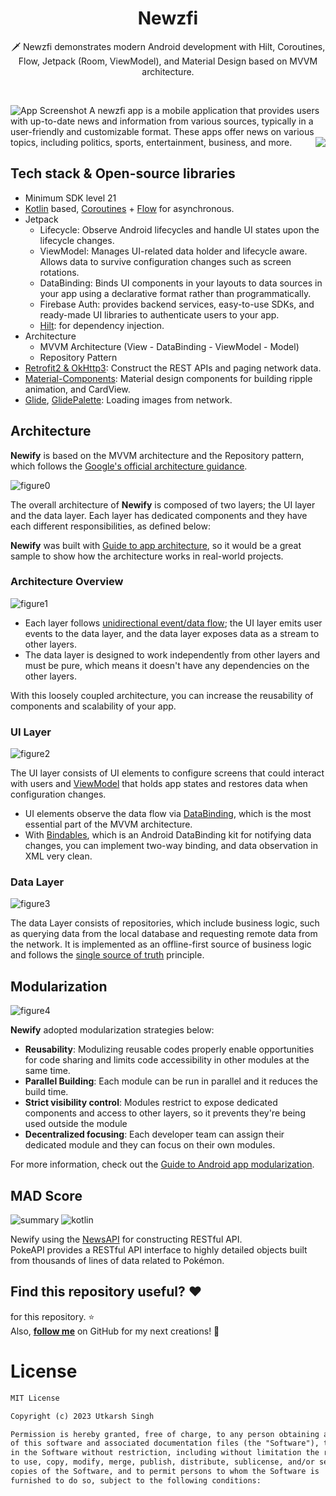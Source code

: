<h1 align="center">Newzfi</h1>

<p align="center">  
🗡️ Newzfi demonstrates modern Android development with Hilt, Coroutines, Flow, Jetpack (Room, ViewModel), and Material Design based on MVVM architecture.
</p>
</br>


![App Screenshot](https://user-images.githubusercontent.com/78771861/234365931-894a874a-a5d0-4458-93f6-072243920b32.gif)
A newzfi app is a mobile application that provides users with up-to-date news and information from various sources, typically in a user-friendly and customizable format. These apps offer news on various topics, including politics, sports, entertainment, business, and more.
<img src=https://user-images.githubusercontent.com/78771861/234373867-aff56157-d9d5-42a9-9602-1bd4eb818ca5.gif align="right" />

## Tech stack & Open-source libraries
- Minimum SDK level 21
- [Kotlin](https://kotlinlang.org/) based, [Coroutines](https://github.com/Kotlin/kotlinx.coroutines) + [Flow](https://kotlin.github.io/kotlinx.coroutines/kotlinx-coroutines-core/kotlinx.coroutines.flow/) for asynchronous.
- Jetpack
  - Lifecycle: Observe Android lifecycles and handle UI states upon the lifecycle changes.
  - ViewModel: Manages UI-related data holder and lifecycle aware. Allows data to survive configuration changes such as screen rotations.
  - DataBinding: Binds UI components in your layouts to data sources in your app using a declarative format rather than programmatically.
  - Firebase Auth: provides backend services, easy-to-use SDKs, and ready-made UI libraries to authenticate users to your app.
  - [Hilt](https://dagger.dev/hilt/): for dependency injection.
- Architecture
  - MVVM Architecture (View - DataBinding - ViewModel - Model)
  - Repository Pattern
- [Retrofit2 & OkHttp3](https://github.com/square/retrofit): Construct the REST APIs and paging network data.
- [Material-Components](https://github.com/material-components/material-components-android): Material design components for building ripple animation, and CardView.
- [Glide](https://github.com/bumptech/glide), [GlidePalette](https://github.com/florent37/GlidePalette): Loading images from network.

## Architecture
**Newify** is based on the MVVM architecture and the Repository pattern, which follows the [Google's official architecture guidance](https://developer.android.com/topic/architecture).

![figure0](https://user-images.githubusercontent.com/78771861/234374635-afd7205c-ff92-48f6-a739-d39a1419b856.png)

The overall architecture of **Newify** is composed of two layers; the UI layer and the data layer. Each layer has dedicated components and they have each different responsibilities, as defined below:

**Newify** was built with [Guide to app architecture](https://developer.android.com/topic/architecture), so it would be a great sample to show how the architecture works in real-world projects.


### Architecture Overview

![figure1](https://user-images.githubusercontent.com/78771861/234374772-3f234436-1ebb-4421-b966-7734082e330d.png)

- Each layer follows [unidirectional event/data flow](https://developer.android.com/topic/architecture/ui-layer#udf); the UI layer emits user events to the data layer, and the data layer exposes data as a stream to other layers.
- The data layer is designed to work independently from other layers and must be pure, which means it doesn't have any dependencies on the other layers.

With this loosely coupled architecture, you can increase the reusability of components and scalability of your app.

### UI Layer

![figure2](https://user-images.githubusercontent.com/78771861/234374929-0b5b1265-10fd-47c6-8cb6-acd49c16a9df.png)

The UI layer consists of UI elements to configure screens that could interact with users and [ViewModel](https://developer.android.com/topic/libraries/architecture/viewmodel) that holds app states and restores data when configuration changes.
- UI elements observe the data flow via [DataBinding](https://developer.android.com/topic/libraries/data-binding), which is the most essential part of the MVVM architecture. 
- With [Bindables](https://github.com/skydoves/bindables), which is an Android DataBinding kit for notifying data changes, you can implement two-way binding, and data observation in XML very clean.

### Data Layer


![figure3](https://user-images.githubusercontent.com/78771861/234375003-f97e3da8-2fc3-4606-9a23-d118fb354079.png)

The data Layer consists of repositories, which include business logic, such as querying data from the local database and requesting remote data from the network. It is implemented as an offline-first source of business logic and follows the [single source of truth](https://en.wikipedia.org/wiki/Single_source_of_truth) principle.<br>


## Modularization


![figure4](https://user-images.githubusercontent.com/78771861/234375037-3b78d1c2-4531-4ca1-aee4-c67a3a83349a.png)

**Newify** adopted modularization strategies below:

- **Reusability**: Modulizing reusable codes properly enable opportunities for code sharing and limits code accessibility in other modules at the same time.
- **Parallel Building**: Each module can be run in parallel and it reduces the build time.
- **Strict visibility control**: Modules restrict to expose dedicated components and access to other layers, so it prevents they're being used outside the module
- **Decentralized focusing**: Each developer team can assign their dedicated module and they can focus on their own modules.

For more information, check out the [Guide to Android app modularization](https://developer.android.com/topic/modularization).

## MAD Score
![summary](https://user-images.githubusercontent.com/24237865/102366914-84f6b000-3ffc-11eb-8d49-b20694239782.png)
![kotlin](https://user-images.githubusercontent.com/24237865/102366932-8a53fa80-3ffc-11eb-8131-fd6745a6f079.png)



Newify using the [NewsAPI](newsapi.org) for constructing RESTful API.<br>
PokeAPI provides a RESTful API interface to highly detailed objects built from thousands of lines of data related to Pokémon.

## Find this repository useful? :heart:
for this repository. :star: <br>
Also, __[follow me](https://github.com/utkarshxf)__ on GitHub for my next creations! 🤩

# License
```xml
MIT License

Copyright (c) 2023 Utkarsh Singh

Permission is hereby granted, free of charge, to any person obtaining a copy
of this software and associated documentation files (the "Software"), to deal
in the Software without restriction, including without limitation the rights
to use, copy, modify, merge, publish, distribute, sublicense, and/or sell
copies of the Software, and to permit persons to whom the Software is
furnished to do so, subject to the following conditions:
```
